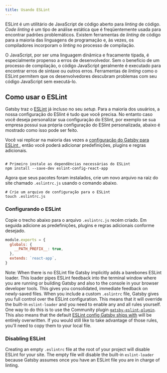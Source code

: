 ```yaml
---
title: Usando ESLint
---
```


ESLint é um utilitário de JavaScript de código aberto para _linting_ de código. _Code linting_ é um tipo de análise estática que é freqüentemente usada para encontrar padrões problemáticos. Existem ferramentas de _linting_ de código para a maioria das linguagens de programação e, às vezes, os compiladores incorporam o _linting_ no processo de compilação.

O JavaScript, por ser uma linguagem dinâmica e fracamente tipada, é especialmente propenso a erros de desenvolvedor. Sem o benefício de um processo de compilação, o código JavaScript geralmente é executado para encontrar erros de sintaxe ou outros erros. Ferramentas de _linting_ como o ESLint permitem que os desenvolvedores descubram problemas com seu código JavaScript sem executá-lo.

## Como usar o ESLint

Gatsby traz o [ESLint](https://eslint.org) já incluso no seu _setup_. Para a maioria dos usuários, a nossa configuração do ESlint é tudo que você precisa. No entanto caso você deseja personalizar sua configuração do ESlint, por exemplo se sua empresa possui sua própria configuração do ESlint personalizada, abaixo é mostrado como isso pode ser feito.

Você vai replicar na maioria das vezes a [configuração do Gatsby para ESLint ](https://github.com/gatsbyjs/gatsby/blob/master/packages/gatsby/src/utils/eslint-config.js), então você poderá adicionar predefinições, plugins e regras adicionais.

```shell

# Primeiro instale as dependências necessárias do ESLint
npm install --save-dev eslint-config-react-app
```

Agora que seus pacotes foram instalados, crie um novo arquivo na raiz do site chamado `.eslintrc.js` usando o comando abaixo.

```shell
# Crie um arquivo de configuração para o ESLint
touch .eslintrc.js
```

### Configurando o ESLint

Copie o trecho abaixo para o arquivo `.eslintrc.js` recém criado. Em seguida adicione as predefinições, plugins e regras adicionais conforme desejado.

```js:title=.eslintrc.js
module.exports = {
  globals: {
    __PATH_PREFIX__: true,
  },
  extends: `react-app`,
}
```

Note: When there is no ESLint file Gatsby implicitly adds a barebones ESLint loader. This loader pipes ESLint feedback into the terminal window where you are running or building Gatsby and also to the console in your browser developer tools. This gives you consolidated, immediate feedback on newly-saved files. When you include a custom `.eslintrc` file, Gatsby gives you full control over the ESLint configuration. This means that it will override the built-in `eslint-loader` and you need to enable any and all rules yourself. One way to do this is to use the Community plugin [`gatsby-eslint-plugin`](/packages/gatsby-plugin-eslint/). This also means that the default [ESLint config Gatsby ships with](https://github.com/gatsbyjs/gatsby/blob/master/packages/gatsby/src/utils/eslint-config.js) will be entirely overwritten. If you would still like to take advantage of those rules, you'll need to copy them to your local file.

### Disabling ESLint

Creating an empty `.eslintrc` file at the root of your project will disable ESLint for your site. The empty file will disable the built-in `eslint-loader` because Gatsby assumes once you have an ESLint file you are in charge of linting.
